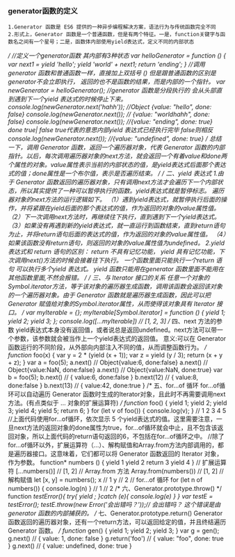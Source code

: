 ### generator函数的定义
    1.Generator 函数是 ES6 提供的一种异步编程解决方案，语法行为与传统函数完全不同
    2.形式上，Generator 函数是一个普通函数，但是有两个特征。一是，function关键字与函数名之间有一个星号；二是，函数体内部使用yield表达式，定义不同的内部状态
   */
  //定义一个generator函数 其内部有3种状态
  var helloGenerator = function *() {
    var next1 = yield 'hello';
    yield 'world' + next1;
    return 'ending';
  }
  //调用generator 函数和普通函数一样，直接加上双括号 () 但是跟普通函数的区别是generator不会立即执行， 返回的也不是函数的结果，而是内部的一个指针。
  var newGenerator = helloGenerator();
  //generator 函数是分段执行的 会从头部直到遇到下一个yield 表达式的时候停止下来。
  console.log(newGenerator.next('hahh')); //Object {value: "hello", done: false}
  console.log(newGenerator.next()); // {value: "worldhahh", done: false}
  console.log(newGenerator.next()); //{value: "ending", done: true}  done true| false true代表的意思内部yield 表达式已经执行完毕 false则相反
  console.log(newGenerator.next()); //{value: "undefined", done: true}
  /*
    总结一下，调用 Generator 函数，返回一个遍历器对象，代表 Generator 函数的内部指针。以后，每次调用遍历器对象的next方法，就会返回一个有着value和done两个属性的对象。value属性表示当前的内部状态的值，是yield表达式后面那个表达式的值；done属性是一个布尔值，表示是否遍历结束。
   */
  /*
    二、yield 表达式
    1.由于 Generator 函数返回的遍历器对象，只有调用next方法才会遍历下一个内部状态，所以其实提供了一种可以暂停执行的函数。yield表达式就是暂停标志。
    遍历器对象的next方法的运行逻辑如下。
    （1）遇到yield表达式，就暂停执行后面的操作，并将紧跟在yield后面的那个表达式的值，作为返回的对象的value属性值。
    （2）下一次调用next方法时，再继续往下执行，直到遇到下一个yield表达式。
    （3）如果没有再遇到新的yield表达式，就一直运行到函数结束，直到return语句为止，并将return语句后面的表达式的值，作为返回的对象的value属性值。
    （4）如果该函数没有return语句，则返回的对象的value属性值为undefined。
    2.yield 表达式和 return 语句的区别： return 不具有记忆功能， yield 具有记忆功能，下次调用next()方法的时候会接着往下执行。
    一个函数里面只能执行一个return 语句 可以执行多个yield 表达式。 yield 函数只能用在generator 函数里面不能用在其他函数里面,不然会报错。
   */
  /*
    三、与 Iterator 接口的关系
    任意一个对象的Symbol.iterator方法，等于该对象的遍历器生成函数，调用该函数会返回该对象的一个遍历器对象。由于 Generator 函数就是遍历器生成函数，因此可以把 Generator 赋值给对象的Symbol.iterator属性，从而使得该对象具有 Iterator 接口。
   */
  var myIterable = {};
  myIterable[Symbol.iterator] = function* () {
    yield 1;
    yield 2;
    yield 3;
  };
  console.log([...myIterable]) // [1, 2, 3]
  /*
    四、next 方法的参数
    yield表达式本身没有返回值，或者说总是返回undefined。next方法可以带一个参数，该参数就会被当作上一个yield表达式的返回值。
    意义:可以在 Generator 函数运行的不同阶段，从外部向内部注入不同的值，从而调整函数行为。
   */
  function* foo(x) {
    var y = 2 * (yield (x + 1));
    var z = yield (y / 3);
    return (x + y + z);
  }
  var a = foo(5);
  a.next() // Object{value:6, done:false}
  a.next() // Object{value:NaN, done:false}
  a.next() // Object{value:NaN, done:true}
  var b = foo(5);
  b.next() // { value:6, done:false }
  b.next(12) // { value:8, done:false }
  b.next(13) // { value:42, done:true }
  /*
    五、for...of 循环
    for...of循环可以自动遍历 Generator 函数时生成的Iterator对象，且此时不再需要调用next方法。(有点类似于 ... 对象的扩展运算符)
   */
  function* foo() {
    yield 1;
    yield 2;
    yield 3;
    yield 4;
    yield 5;
    return 6;
  }
  for (let v of foo()) {
    console.log(v);
  }
  // 1 2 3 4 5
  //上面代码使用for...of循环，依次显示 5 个yield表达式的值。这里需要注意，一旦next方法的返回对象的done属性为true，for...of循环就会中止，且不包含该返回对象，所以上面代码的return语句返回的6，不包括在for...of循环之中。
  //除了for...of循环以外，扩展运算符（...）、解构赋值和Array.from方法内部调用的，都是遍历器接口。这意味着，它们都可以将 Generator 函数返回的 Iterator 对象，作为参数。
  function* numbers () {
    yield 1
    yield 2
    return 3
    yield 4
  }
  // 扩展运算符
  [...numbers()] // [1, 2]
  // Array.from 方法
  Array.from(numbers()) // [1, 2]
  // 解构赋值
  let [x, y] = numbers();
  x // 1
  y // 2
  // for...of 循环
  for (let n of numbers()) {
    console.log(n)
  }
  // 1
  // 2
  /*
  六、Generator.prototype.throw()
   */
  function *testError(){
    try{
      yield ;
    }catch (e){
      console.log(e)
    }
  }
  var testE = testError();
  testE.throw(new Error('会出错吗？'));// 会出错吗？ 这个错误是由generator 函数的内部捕获的。
  /*
    七、Generator.prototype.return()
    Generator 函数返回的遍历器对象，还有一个return方法，可以返回给定的值，并且终结遍历 Generator 函数。
   */
  function* gen() {
    yield 1;
    yield 2;
    yield 3;
  }
  var g = gen();
  g.next()    // { value: 1, done: false }
  g.return('foo') // { value: "foo", done: true }
  g.next()    // { value: undefined, done: true }